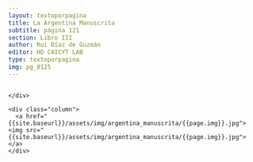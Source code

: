 ```yaml
---
layout: textoporpagina
title: La Argentina Manuscrita
subtitle: página 121
section: Libro III
author: Rui Díaz de Guzmán
editor: HD CAICYT LAB
type: textoporpagina
img: pg_0125
---
```


<div class="row">
    <div class="column">


    </div>

    <div class="column">
      <a href="{{site.baseurl}}/assets/img/argentina_manuscrita/{{page.img}}.jpg"><img src="{{site.baseurl}}/assets/img/argentina_manuscrita/{{page.img}}.jpg"></a>
    </div>
</div>